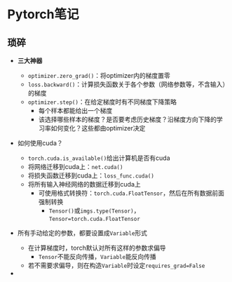 # Pytorch笔记

## 琐碎

- **三大神器**
  - `optimizer.zero_grad()`：将optimizer内的梯度置零
  - `loss.backward()`：计算损失函数关于各个参数（网络参数等，不含输入）的梯度
  - `optimizer.step()`：在给定梯度时有不同梯度下降策略
    - 每个样本都能给出一个梯度
    - 该选择哪些样本的梯度？是否要考虑历史梯度？沿梯度方向下降的学习率如何变化？这些都由optimizer决定
- 如何使用cuda？
  - `torch.cuda.is_available()`给出计算机是否有cuda
  - 将网络迁移到cuda上：`net.cuda()`
  - 将损失函数迁移到cuda上：`loss_func.cuda()`
  - 将所有输入神经网络的数据迁移到cuda上
    - 可使用格式转换符：`torch.cuda.FloatTensor`，然后在所有数据前面强制转换
      - `Tensor()`或`imgs.type(Tensor)`，`Tensor=torch.cuda.FloatTensor`

- 所有手动给定的参数，都要设置成`Variable`形式
  - 在计算梯度时，torch默认对所有这样的参数求偏导
    - `Tensor`不能反向传播，`Variable`能反向传播
  - 若不需要求偏导，则在构造`Variable`时设定`requires_grad=False`

- 







